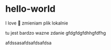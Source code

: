 # hello-world
I love :pizza:
zmieniam plik lokalnie

tu jest bardzo wazne zdanie
gfdgfdgfdhhgfdfhg

afdssasafdsafdsafdsa